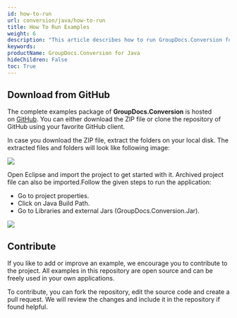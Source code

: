 ```yaml
---
id: how-to-run
url: conversion/java/how-to-run
title: How To Run Examples
weight: 6
description: "This article describes how to run GroupDocs.Conversion for Java"
keywords: 
productName: GroupDocs.Conversion for Java
hideChildren: False
toc: True
---
```

  
## Download from GitHub

The complete examples package of **GroupDocs.Conversion** is hosted on [GitHub](https://github.com/groupdocs-conversion/GroupDocs.Conversion-for-Java). You can either download the ZIP file or clone the repository of GitHub using your favorite GitHub client.

In case you download the ZIP file, extract the folders on your local disk. The extracted files and folders will look like following image:

![](conversion/java/images/how-to-run.png)

Open Eclipse and import the project to get started with it. Archived project file can also be imported.Follow the given steps to run the application:

* Go to project properties.
* Click on Java Build Path.
* Go to Libraries and external Jars (GroupDocs.Conversion.Jar).

![](conversion/java/images/how-to-run_1.png)

## Contribute

If you like to add or improve an example, we encourage you to contribute to the project. All examples in this repository are open source and can be freely used in your own applications.

To contribute, you can fork the repository, edit the source code and create a pull request. We will review the changes and include it in the repository if found helpful.
